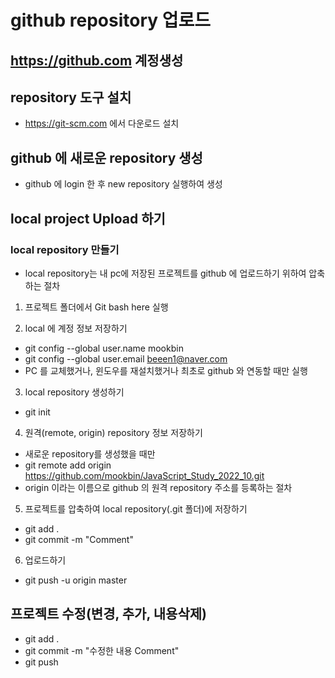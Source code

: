 # github repository 업로드

## https://github.com 계정생성
## repository 도구 설치 
* https://git-scm.com 에서 다운로드 설치

## github 에 새로운 repository 생성
* github 에 login 한 후 new repository 실행하여 생성

## local project Upload 하기
### local repository 만들기
* local repository는 내 pc에 저장된 프로젝트를 github 에 업로드하기 위하여 압축하는 절차
1. 프로젝트 폴더에서 Git bash here 실행

2. local 에 계정 정보 저장하기 
* git config --global user.name mookbin 
* git config --global user.email beeen1@naver.com 
* PC 를 교체했거나, 윈도우를 재설치했거나 최초로 github 와 연동할 때만 실행 

3. local repository 생성하기 
* git init 

4. 원격(remote, origin) repository 정보 저장하기 
* 새로운 repository를 생성했을 때만 
* git remote add origin https://github.com/mookbin/JavaScript_Study_2022_10.git
* origin 이라는 이름으로 github 의 원격 repository 주소를 등록하는 절차 

5. 프로젝트를 압축하여 local repository(.git 폴더)에 저장하기 
* git add . 
* git commit -m "Comment"

6. 업로드하기
* git push -u origin master

## 프로젝트 수정(변경, 추가, 내용삭제)
* git add . 
* git commit -m "수정한 내용 Comment"
* git push 
